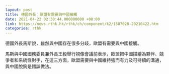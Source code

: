 ```yaml
---
layout: post
title: 德國外長：歐盟有需要與中國接觸
date: 2021-04-22 02:30:44.000000000 +08:00
link: https://news.rthk.hk/rthk/ch/component/k2/1587028-20210422.htm
categories: rthk
---
```


德國外長馬斯說，雖然與中國存在很多分歧，歐盟有需要與中國接觸。

馬斯與中國國務委員兼外長王毅舉行視像會議前表示，歐盟把中國描繪為夥伴、競爭者和系統性對手，在這三方面，歐盟需要與中國維持強而有力及可持續的溝通，與中國脫鉤是錯誤做法。
